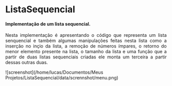 # ListaSequencial
<h4>Implementação de um lista sequencial.</h4>

<p style="text-align:justify">Nesta implementação é apresentando o código que representa um lista senquencial e também algumas manipulações feitas nesta lista como a inserção no inçio da lista, a remoção de números ímpares, o retorno do menor elemento presente na lista, o tamanho da lista e uma função que a partir de duas listas sequenciais criadas ele monta um terceira a partir dessas outras duas.</p>

![screenshot](/home/lucas/Documentos/Meus Projetos/ListaSequencial/data/scrennshot/menu.png)





